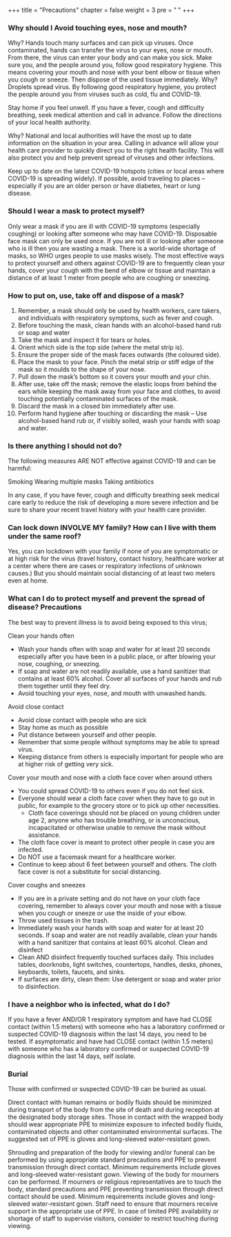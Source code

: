 +++
title = "Precautions"
chapter = false
weight = 3
pre = "<b> </b>"
+++


### Why should I Avoid touching eyes, nose and mouth? 

Why? Hands touch many surfaces and can pick up viruses. Once contaminated, hands can transfer the virus to your eyes, nose or mouth. From there, the virus can enter your body and can make you sick.
Make sure you, and the people around you, follow good respiratory hygiene. This means covering your mouth and nose with your bent elbow or tissue when you cough or sneeze. Then dispose of the used tissue immediately.
Why? Droplets spread virus. By following good respiratory hygiene, you protect the people around you from viruses such as cold, flu and COVID-19.

 Stay home if you feel unwell. If you have a fever, cough and difficulty breathing, seek medical attention and call in advance. Follow the directions of your local health authority.

Why? National and local authorities will have the most up to date information on the situation in your area. Calling in advance will allow your health care provider to quickly direct you to the right health facility. This will also protect you and help prevent spread of viruses and other infections.

 Keep up to date on the latest COVID-19 hotspots (cities or local areas where COVID-19 is spreading widely). If possible, avoid traveling to places – especially if you are an older person or have diabetes, heart or lung disease.

###  Should I wear a mask to protect myself? 
Only wear a mask if you are ill with COVID-19 symptoms (especially coughing) or looking after someone who may have COVID-19. Disposable face mask can only be used once. If you are not ill or looking after someone who is ill then you are wasting a mask. There is a world-wide shortage of masks, so WHO urges people to use masks wisely.
The most effective ways to protect yourself and others against COVID-19 are to frequently clean your hands, cover your cough with the bend of elbow or tissue and maintain a distance of at least 1 meter from people who are coughing or sneezing. 

###  How to put on, use, take off and dispose of a mask? 

1. Remember, a mask should only be used by health workers, care takers, and individuals with respiratory symptoms, such as fever and cough.
2. Before touching the mask, clean hands with an alcohol-based hand rub or soap and water
3. Take the mask and inspect it for tears or holes.
4. Orient which side is the top side (where the metal strip is).
5. Ensure the proper side of the mask faces outwards (the coloured side).
6. Place the mask to your face. Pinch the metal strip or stiff edge of the mask so it moulds to the shape of your nose.
7. Pull down the mask’s bottom so it covers your mouth and your chin.
8. After use, take off the mask; remove the elastic loops from behind the ears while keeping the mask away from your face and clothes, to avoid touching potentially contaminated surfaces of the mask.
9. Discard the mask in a closed bin immediately after use.
10. Perform hand hygiene after touching or discarding the mask – Use alcohol-based hand rub or, if visibly soiled, wash your hands with soap and water.


###  Is there anything I should not do? 
The following measures ARE NOT effective against COVID-19 and can be harmful:

Smoking
Wearing multiple masks
Taking antibiotics

In any case, if you have fever, cough and difficulty breathing seek medical care early to reduce the risk of developing a more severe infection and be sure to share your recent travel history with your health care provider.

### Can lock down INVOLVE MY family? How can I live with them under the same roof?
Yes, you can lockdown with your family if none of you are symptomatic or at high risk for the virus (travel history, contact history, healthcare worker at a center where there are cases or respiratory infections of unknown causes.) But you should maintain social distancing of at least two meters even at home.

### What can I do to protect myself and prevent the spread of disease?   Precautions
The best way to prevent illness is to avoid being exposed to this virus;

Clean your hands often
- Wash your hands often with soap and water for at least 20 seconds especially after you have been in a public place, or after blowing your nose, coughing, or sneezing.
- If soap and water are not readily available, use a hand sanitizer that contains at least 60% alcohol. Cover all surfaces of your hands and rub them together until they feel dry.
- Avoid touching your eyes, nose, and mouth with unwashed hands.

Avoid close contact
- Avoid close contact with people who are sick
- Stay home as much as possible
- Put distance between yourself and other people.
- Remember that some people without symptoms may be able to spread virus.
- Keeping distance from others is especially important for people who are at higher risk of getting very sick.

Cover your mouth and nose with a cloth face cover when around others
- You could spread COVID-19 to others even if you do not feel sick.
- Everyone should wear a cloth face cover when they have to go out in public, for example to the grocery store or to pick up other necessities. 
    * Cloth face coverings should not be placed on young children under age 2, anyone who has trouble breathing, or is unconscious, incapacitated or otherwise unable to remove the mask without assistance.
- The cloth face cover is meant to protect other people in case you are infected.
- Do NOT use a facemask meant for a healthcare worker.
- Continue to keep about 6 feet between yourself and others. The cloth face cover is not a substitute for social distancing.

Cover coughs and sneezes
- If you are in a private setting and do not have on your cloth face covering, remember to always cover your mouth and nose with a tissue when you cough or sneeze or use the inside of your elbow.
- Throw used tissues in the trash.
- Immediately wash your hands with soap and water for at least 20 seconds. If soap and water are not readily available, clean your hands with a hand sanitizer that contains at least 60% alcohol.
Clean and disinfect
- Clean AND disinfect frequently touched surfaces daily. This includes tables, doorknobs, light switches, countertops, handles, desks, phones, keyboards, toilets, faucets, and sinks.
- If surfaces are dirty, clean them: Use detergent or soap and water prior to disinfection.


### I have a neighbor who is infected, what do I do?
If you have a fever AND/OR 1 respiratory symptom and have had CLOSE contact (within 1.5 meters) with someone who has a laboratory confirmed or suspected COVID-19 diagnosis within the last 14 days, you need to be tested. If asymptomatic and have had CLOSE contact (within 1.5 meters) with someone who has a laboratory confirmed or suspected COVID-19 diagnosis within the last 14 days, self isolate.

### Burial
Those with confirmed or suspected COVID-19 can be buried as usual.

Direct contact with human remains or bodily fluids should be minimized during transport of the body from the site of death and during reception at the designated body storage sites.
Those in contact with the wrapped body should wear appropriate PPE to minimize exposure to infected bodily fluids, contaminated objects and other contaminated environmental surfaces. The suggested set of PPE is gloves and long-sleeved water-resistant gown.

Shrouding and preparation of the body for viewing and/or funeral can be performed by using appropriate standard precautions and PPE to prevent transmission through direct contact. Minimum requirements include gloves and long-sleeved water-resistant gown.
Viewing of the body for mourners can be performed. If mourners or religious representatives are to touch the body, standard precautions and PPE preventing transmission through direct contact should be used. Minimum requirements include gloves and long-sleeved water-resistant gown. Staff need to ensure that mourners receive support in the appropriate use of PPE. In case of limited PPE availability or shortage of staff to supervise visitors, consider to restrict touching during viewing.
